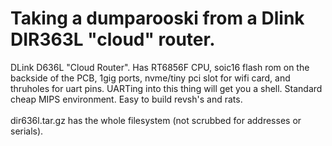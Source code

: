 # Taking a dumparooski from a Dlink DIR363L "cloud" router.

DLink D636L "Cloud Router". Has RT6856F CPU, soic16 flash rom on the backside of the PCB, 1gig ports, nvme/tiny pci slot for wifi card, and thruholes for uart pins. UARTing into this thing will get you a shell. Standard cheap MIPS environment. Easy to build revsh's and rats.
<BR><BR>
dir636l.tar.gz has the whole filesystem (not scrubbed for addresses or serials).
